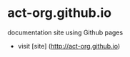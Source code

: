 act-org.github.io
=================

documentation site using Github pages

* visit [site] (http://act-org.github.io)
